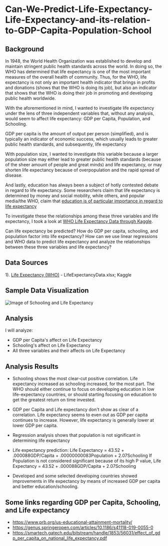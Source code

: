 # Can-We-Predict-Life-Expectancy-Life-Expectancy-and-its-relation-to-GDP-Capita-Population-School

## Background

In 1948, the World Health Organization was established to develop and maintain stringent public health standards across the world. In doing so, the WHO has determined that life expectancy is one of the most important measures of the overall health of community. Thus, for the WHO, life expectancy is not only an important health indicator that brings in profits and donations (shows that the WHO is doing its job), but also an indicator that shows that the WHO is doing their job in promoting and developing public health worldwide. 

With the aforementioned in mind, I wanted to investigate life expectancy under the lens of three independent variables that, without any analysis, would seem to affect life expectancy: GDP per Capita, Population, and Schooling. 

GDP per capita is the amount of output per person (simplified), and is typically an indicator of economic success, which usually leads to greater public health standards, and subsequently, life expectancy

With population size, I wanted to investigate this variable because a larger population size may either lead to greater public health standards (because of the sheer amount of people and great minds) and life expectancy, or may shorten life expectancy because of overpopulation and the rapid spread of disease. 

And lastly, education has always been a subject of hotly contested debate in regard to life expectancy. Some researchers claim that life expectancy is determined by money and social mobility, while others, and popular media/the WHO, claim that [education is of particular importance in regard to life expectancy](https://www.newscientist.com/article/2166833-more-education-is-what-makes-people-live-longer-not-more-money/)

To investigate these the relationships among these three variables and life expectancy, I took a look at [WHO Life Expectancy Data through Kaggle](https://www.kaggle.com/kumarajarshi/life-expectancy-who). 

Can life expectancy be predicted? How do GDP per capita, schooling, and population factor into life expectancy? 
How can we use linear regressions and WHO data to predict life expectancy and analyze the relationships between these three variables and life expectancy?

## Data Sources

1). [Life Expectancy (WHO)](https://www.kaggle.com/kumarajarshi/life-expectancy-who) - LifeExpectancyData.xlsx; Kaggle



## Sample Data Visualization

![Image of Schooling and Life Expectancy](https://github.com/drewshlee/Can-We-Predict-Life-Expectancy-Life-Expectancy-and-its-relation-to-GDP-Capita-Population-School/blob/master/SchoolingAndLifeExpectancy.JPG)


## Analysis

I will analyze: 
 - GDP per Capita's affect on Life Expectancy
- Schooling's affect on Life Expectancy
- All three variables and their affects on Life Expectancy

## Analysis Results

- Schooling shows the most clear-cut positive correlation. Life expectancy increased as schooling increased, for the most part. The WHO should either continue to focus on developing education in low life-expectancy countries, or should starting focusing on education to get the greatest return on time invested.

- GDP per Capita and Life expectancy don't show as clear of a correlation. Life expectancy seems to even out as GDP per capita continues to increase. However, life expectancy is generally lower at lower GDP per capita.

- Regression analysis shows that population is not significant in determining life expectancy

- Life expectancy prediction: Life Expectancy = 43.52 + .000088GDP/Capita + .00000000083Population + 2.07Schooling
If Population is not considered significant because of its high P value, 
Life Expectancy = 43.52 + .000088GDP/Capita + 2.07Schooling

- Developed and some selected developing countries showed improvements in life expectancy by means of increased GDP per capita and better education/schooling. 

## Some links regarding GDP per Capita, Schooling, and Life expectancy

- https://www.prb.org/us-educational-attainment-mortality/
- https://genus.springeropen.com/articles/10.1186/s41118-019-0055-0
- https://smartech.gatech.edu/bitstream/handle/1853/56031/effect_of_gdp_per_capita_on_national_life_expectancy.pdf
